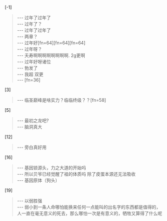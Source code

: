 
[-1] 
>--- 过年了过年了<br>
>--- 过年了？<br>
>--- 过年了过年了<br>
>--- 两章？<br>
>--- 过年好[fn=64][fn=64][fn=64]<br>
>--- 过年呀？<br>
>--- 夭寿啊啊啊啊啊啊啊啊. 2g更啊<br>
>--- 过年好呀诸位<br>
>--- 勃发了<br>
>--- 我超 双更<br>
>--- [fn=36]<br>

[3] 
>--- 临圣巅峰是啥实力？临临终级？？[fn=58]<br>

[5] 
>--- 最初之龙吧?<br>
>--- 脑洞真大<br>

[12] 
>--- 旁白真好用<br>

[16] 
>--- 基因锁源头，力之大道的开始吗<br>
>--- 所以贝爷已经觉醒了祖的体质吗 除了皮蛋本源还无法吸收<br>
>--- 基因原体（狗头）<br>

[19] 
>--- 以弱胜强<br>
>--- 弱小到一条人命哪怕能换来任何一点能叫的出名字的东西都是值得的，人一直在毫无意义的死去，那么哪怕一次是有意义的，牺牲又算得了什么呢<br>
